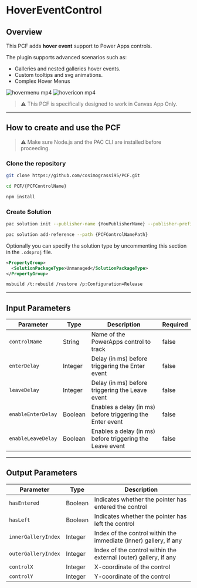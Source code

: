 ﻿# HoverEventControl

## Overview

This PCF adds **hover event** support to Power Apps controls.

The plugin supports advanced scenarios such as:

- Galleries and nested galleries hover events.
- Custom tooltips and svg animations.
- Complex Hover Menus

![hovermenu mp4](https://github.com/user-attachments/assets/06bdef26-daed-44fa-9a44-d9453e609e9b)
![hovericon mp4](https://github.com/user-attachments/assets/3503f384-b7ca-4f7e-81b9-483f271b1d1e)

> ⚠️ This PCF is specifically designed to work in Canvas App Only.

---

## How to create and use the PCF

> ⚠️ Make sure Node.js and the PAC CLI are installed before proceeding.

### Clone the repository

```bash
git clone https://github.com/cosimograssi95/PCF.git
```

```bash
cd PCF/{PCFControlName}

npm install
```

### Create Solution

```bash
pac solution init --publisher-name {YouPublisherName} --publisher-prefix {YouPublisherPrefix}

pac solution add-reference --path {PCFControlNamePath}
```

Optionally you can specify the solution type by uncommenting this section in the `.cdsproj` file.

```xml
<PropertyGroup>
  <SolutionPackageType>Unmanaged</SolutionPackageType>
</PropertyGroup>
```

```bash
msbuild /t:rebuild /restore /p:Configuration=Release
```

---

## Input Parameters

| Parameter          | Type    | Description                                               | Required |
| ------------------ | ------- | --------------------------------------------------------- | -------- |
| `controlName`      | String  | Name of the PowerApps control to track                    | false    |
| `enterDelay`       | Integer | Delay (in ms) before triggering the Enter event           | false    |
| `leaveDelay`       | Integer | Delay (in ms) before triggering the Leave event           | false    |
| `enableEnterDelay` | Boolean | Enables a delay (in ms) before triggering the Enter event | false    |
| `enableLeaveDelay` | Boolean | Enables a delay (in ms) before triggering the Leave event | false    |

---

## Output Parameters

| Parameter           | Type    | Description                                                       |
| ------------------- | ------- | ----------------------------------------------------------------- |
| `hasEntered`        | Boolean | Indicates whether the pointer has entered the control             |
| `hasLeft`           | Boolean | Indicates whether the pointer has left the control                |
| `innerGalleryIndex` | Integer | Index of the control within the immediate (inner) gallery, if any |
| `outerGalleryIndex` | Integer | Index of the control within the external (outer) gallery, if any  |
| `controlX`          | Integer | X-coordinate of the control                                       |
| `controlY`          | Integer | Y-coordinate of the control                                       |
